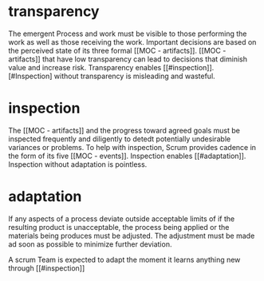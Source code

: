 # transparency
The emergent Process and work must be visible to those performing the work as well as those receiving the work. Important decisions are based on the perceived state of its three formal [[MOC - artifacts]]. [[MOC - artifacts]] that have low transparency can lead to decisions that diminish value and increase risk.
Transparency enables [[#inspection]]. [#Inspection] without transparency is misleading and wasteful.

# inspection
The [[MOC - artifacts]] and the progress toward agreed goals must be inspected frequently and diligently to detedt potentially undesirable variances or problems. To help with inspection, Scrum provides cadence in the form of its five [[MOC - events]].
Inspection enables [[#adaptation]]. Inspection without adaptation is pointless.

# adaptation
If any aspects of a process deviate outside acceptable limits of if the resulting product is unacceptable, the process being applied or the materials being produces must be adjusted. The adjustment must be made ad soon as possible to minimize further deviation.

A scrum Team is expected to adapt the moment it learns anything new through [[#inspection]]